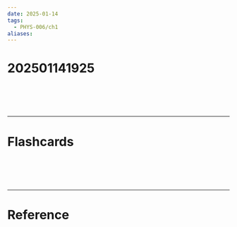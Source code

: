 ```yaml
---
date: 2025-01-14
tags:
  - PHYS-006/ch1
aliases:
---
```

# 202501141925


# ‌
---
# Flashcards


# ‌
---
# Reference
